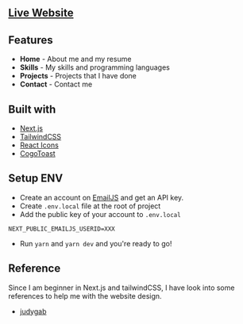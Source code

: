 ## [Live Website](https://portfolio-cheongcheefeng.vercel.app/)

## Features

- **Home** - About me and my resume
- **Skills** - My skills and programming languages
- **Projects** - Projects that I have done
- **Contact** - Contact me

## Built with

- [Next.js](https://nextjs.org/)
- [TailwindCSS](https://tailwindcss.com/)
- [React Icons](https://react-icons.github.io/react-icons/)
- [CogoToast](https://cogoport.github.io/cogo-toast/)

## Setup ENV

- Create an account on [EmailJS](https://www.emailjs.com/) and get an API key.
- Create `.env.local` file at the root of project
- Add the public key of your account to `.env.local`

```
NEXT_PUBLIC_EMAILJS_USERID=XXX
```

- Run `yarn` and `yarn dev` and you're ready to go!

## Reference

Since I am beginner in Next.js and tailwindCSS, I have look into some references to help me with the website design.

- [judygab](https://github.com/judygab/web-dev-projects/tree/main/personal-portfolio)
